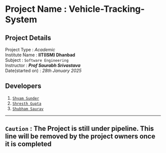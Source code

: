 # Project Name : Vehicle-Tracking-System

## Project Details

Project Type : *Academic* <br>
Institute Name : **IIT(ISM) Dhanbad** <br>
Subject : `Software Engineering` <br>
Instructor : ***Prof Saurabh Srivastava*** <br>
Date(started on) : *28th January 2025* <br>
## Developers 

1. <a href="https://github.com/Shyam1289">`Shyam Sunder`</a>
2. <a href="https://github.com/Shresth-Gupta2005">`Shresth Gupta`</a>
3. <a href="https://github.com/Professorx3x">`Shubham Saurav`</a>
---
## `Caution` : The Project is still under pipeline. This line will be removed by the project owners once it is completed

